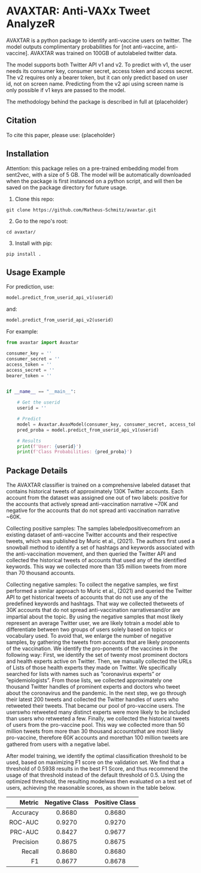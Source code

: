 # AVAXTAR: Anti-VAXx Tweet AnalyzeR

AVAXTAR is a python package to identify anti-vaccine users on twitter. The model outputs complimentary probabilities for [not anti-vaccine, anti-vaccine]. AVAXTAR was trained on 100GB of autolabeled twitter data.

The model supports both Twitter API v1 and v2. To predict with v1, the user needs its consumer key, consumer secret, access token and access secret. The v2 requires only a bearer token, but it can only predict based on user id, not on screen name. Predicting from the v2 api using screen name is only possible if v1 keys are passed to the model. 

The methodology behind the package is described in full at {placeholder}


## Citation

To cite this paper, please use:
{placeholder}


## Installation

Attention: this package relies on a pre-trained embedding model from sent2vec, with a size of 5 GB. The model will be automatically downloaded when the package is first instanced on a python script, and will then be saved on the package directory for future usage.

1. Clone this repo:
```
git clone https://github.com/Matheus-Schmitz/avaxtar.git
```
2. Go to the repo's root:
```
cd avaxtar/
```
3. Install with pip:
```
pip install .
```


## Usage Example

For prediction, use:
```python
model.predict_from_userid_api_v1(userid)
```
and:
```python
model.predict_from_userid_api_v2(userid)
```

For example:
```python
from avaxtar import Avaxtar

consumer_key = ''
consumer_secret = ''
access_token = ''
access_secret = ''
bearer_token = ''


if __name__ == "__main__":

	# Get the userid
	userid = ''

	# Predict
	model = Avaxtar.AvaxModel(consumer_key, consumer_secret, access_token, access_secret, bearer_token)
	pred_proba = model.predict_from_userid_api_v1(userid)

	# Results
	print(f'User: {userid}')
	print(f'Class Probabilities: {pred_proba}')
```


## Package Details

The AVAXTAR classifier is trained on a comprehensive labeled dataset that contains historical tweets of approximately 130K Twitter accounts. Each account from the dataset was assigned one out of two labels: positive for the accounts that actively spread anti-vaccination narrative \~70K and negative for the accounts that do not spread anti vaccination narrative \~60K. 

Collecting positive samples: The samples labeledpositivecomefrom an existing dataset of anti-vaccine Twitter accounts and their respective tweets, which was published by Muric et al., (2021). The authors first used a snowball method to identify a set of hashtags and keywords associated with the anti-vaccination movement, and then queried the Twitter API and collected the historical tweets of accounts that used any of the identified keywords. This way we collected more than 135 million tweets from more than 70 thousand accounts.

Collecting negative samples: To collect the negative samples, we first performed a similar approach to Muric et al., (2021) and queried the Twitter API to get historical tweets of accounts that do not use any of the predefined keywords and hashtags. That way we collected thetweets of 30𝐾 accounts that do not spread anti-vaccination narrativesand/or are impartial about the topic. By using the negative samples that most likely represent an average Twitter user, we are likely totrain a model able to differentiate between two groups of users solely based on topics or vocabulary used. To avoid that, we enlarge the number of negative samples, by gathering the tweets from accounts that are likely proponents of the vaccination. We identify the pro-ponents of the vaccines in the following way: First, we identify the set of twenty most prominent doctors and health experts active on Twitter. Then, we manually collected the URLs of Lists of those health experts they made on Twitter. We specifically searched for lists with names such as ”coronavirus experts” or ”epidemiologists”. From those lists, we collected approximately one thousand Twitter handles of prominent experts and doctors who tweet about the coronavirus and the pandemic. In the next step, we go through their latest 200 tweets and collected the Twitter handles of users who retweeted their tweets. That became our pool of pro-vaccine users. The userswho retweeted many distinct experts were more likely to be included than users who retweeted a few. Finally, we collected the historical tweets of users from the pro-vaccine pool. This way we collected more than 50 million tweets from more than 30 thousand accountsthat are most likely pro-vaccine, therefore 60𝐾 accounts and morethan 100 million tweets are gathered from users with a negative label.

<!-- Generating Training Dataset: For each account that is labeled positive we identify its labeling date as the first date in which the account published a tweet that contained one of the predefined anti-vaccination hashtags defined in Muric et al., (2021). For the negative user group, their labeling date was the date of their most recent tweet. All tweets from the 15 months proir to that date were considered, with samples being created using increasingly 90-day time windows. For each user we construct seven samples using the following time windows measured in days prior to the labeling date: [0-90), [60-150), [120-210), [180-270), [240-330), [300-390), [360-450). Time windows where the user published less than 100 tweets are ignored, to avoid generating high noise samples that could hamper model training. For each time window, all tweets from a given user were merged into a single document. The samples were then fed to a pre-trained Sent2Vec [Pagliardini et al.2018] sentence embedding model, and a 600 dimension feature vector was obtained for each sample. -->

<!-- Training a Classifier: The resulting training dataset with 130𝐾 samples each user embedded as 600-dimensional feature vector wasused to train the feed-forward neural network. After fine tuning the architecture and hyper-parameters, the final neural network consistsof three layers: 1) Fully connected 600-neuron layer, 2) Fully con-nected 300-neuron layer and 3) Fully connected 150-neuron layer. In between layers a 40% dropout rate was applied. We used hyper-bolic tangent activation between the layers and a softmax activationto generate prediction confidences. The batch size was 128, binary cross-entropy is used as loss function, and the optimizer is Adaptive Moment Estimation with Weight Decay (adamw) [Loshchilov andHutter 2019]. -->

After model training, we identify the optimal classification threshold to be used, based on maximizing F1 score on the validation set. We find that a threshold of 0.5938 results in the best F1 Score, and thus recommend the usage of that threshold instead of the default threshold of 0.5. Using the optimized threshold, the resulting modelwas then evaluated on a test set of users, achieving the reasonable scores, as shown in the table below.

| Metric    | Negative Class | Positive Class 	|
| ---:      |    :----:      |        :---:   	|
| Accuracy  | 0.8680 		 | 0.8680   		|
| ROC-AUC   | 0.9270         | 0.9270      		|
| PRC-AUC   | 0.8427         | 0.9677   		|
| Precision | 0.8675         | 0.8675      		|
| Recall    | 0.8680         | 0.8680   		|
| F1   		| 0.8677         | 0.8678     		|